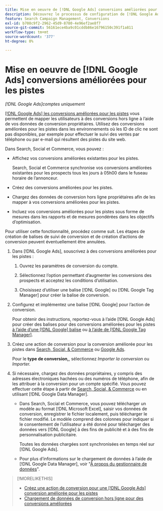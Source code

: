 ```yaml
---
title: Mise en oeuvre de [!DNL Google Ads] conversions améliorées pour les pistes
description: Découvrez le processus de configuration de [!DNL Google Ads] conversions améliorées pour les pistes.
feature: Search Campaign Management, Conversions
exl-id: b708c9f2-2962-45d9-8780-4e96ef2ae8f7
source-git-commit: 56161ece4ba9c01cddb86e16796150c391f1a811
workflow-type: tm+mt
source-wordcount: '377'
ht-degree: 0%

---
```


# Mise en oeuvre de [!DNL Google Ads] conversions améliorées pour les pistes

*[!DNL Google Ads]comptes uniquement*

[[!DNL Google Ads] les conversions améliorées pour les pistes](https://support.google.com/google-ads/answer/9888656) vous permettent de mapper les utilisateurs à des conversions hors ligne à l’aide de vos données de conversion propriétaires. Utilisez des conversions améliorées pour les pistes dans les environnements où les ID de clic ne sont pas disponibles, par exemple pour effectuer le suivi des ventes par téléphone ou par e-mail qui résultent des pistes du site web.

Dans Search, Social et Commerce, vous pouvez :

* Affichez vos conversions améliorées existantes pour les pistes.

  Search, Social et Commerce synchronise vos conversions améliorées existantes pour les prospects tous les jours à 05h00 dans le fuseau horaire de l’annonceur.

* Créez des conversions améliorées pour les pistes.

* Chargez des données de conversion hors ligne propriétaires afin de les mapper à vos conversions améliorées pour les pistes.

* Incluez vos conversions améliorées pour les pistes sous forme de mesures dans les rapports et de mesures pondérées dans les objectifs d’optimisation.

Pour utiliser cette fonctionnalité, procédez comme suit. Les étapes de création de balises de suivi de conversion et de création d’actions de conversion peuvent éventuellement être annulées.

1. Dans [!DNL Google Ads], souscrivez à des conversions améliorées pour les pistes :

   1. Ouvrez les paramètres de conversion du compte.

   1. Sélectionnez l’option permettant d’augmenter les conversions des prospects et acceptez les conditions d’utilisation.

   1. Choisissez d’utiliser une balise [!DNL Google] ou [!DNL Google Tag Manager] pour créer la balise de conversion.


1. Configurez et implémentez une balise [!DNL Google] pour l’action de conversion.

   Pour obtenir des instructions, reportez-vous à l’aide [!DNL Google Ads] pour créer des balises pour des conversions améliorées pour les pistes [ à l’aide d’une  [!DNL Google] balise](https://support.google.com/google-ads/answer/11021502) ou [à l’aide de [!DNL Google Tag Manager]](https://support.google.com/google-ads/answer/11347292).

1. Créez une action de conversion pour la conversion améliorée pour les pistes dans [Search, Social, &amp; Commerce](/help/search-social-commerce/admin/conversion-metrics/conversion-action-google.md) ou [Google Ads](https://support.google.com/google-ads/answer/12216226).

   Pour le **type de conversion,**, sélectionnez *Importer la conversion* ou *Importer.*

1. Si nécessaire, chargez des données propriétaires, y compris des adresses électroniques hachées ou des numéros de téléphone, afin de les attribuer à la conversion pour un compte spécifié. Vous pouvez effectuer cette étape à partir de [Search, Social, &amp; Commerce](/help/search-social-commerce/admin/conversion-metrics/upload-data-offline-conversions.md) ou en utilisant [!DNL Google Data Manager].

   * Dans Search, Social et Commerce, vous pouvez télécharger un modèle au format [!DNL Microsoft Excel], saisir vos données de conversion, enregistrer le fichier localement, puis télécharger le fichier modifié. Le modèle comprend des colonnes pour indiquer si le consentement de l’utilisateur a été donné pour télécharger des données vers [!DNL Google] à des fins de publicité et à des fins de personnalisation publicitaire.

     Toutes les données chargées sont synchronisées en temps réel sur [!DNL Google Ads].

   * Pour plus d’informations sur le chargement de données à l’aide de [!DNL Google Data Manager], voir &quot;[À propos du gestionnaire de données](https://support.google.com/google-ads/answer/14639041)&quot;.

>[!MORELIKETHIS]
>
>* [ Créez une action de conversion pour une  [!DNL Google Ads] conversion améliorée pour les pistes](/help/search-social-commerce/admin/conversion-metrics/conversion-action-google.md)
>* [Chargement de données de conversion hors ligne pour des conversions améliorées](/help/search-social-commerce/admin/conversion-metrics/upload-data-offline-conversions.md)
